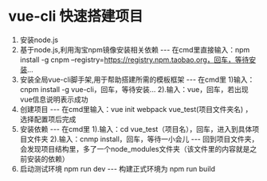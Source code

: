 # vue-cli 快速搭建项目 #

1. 安装node.js
2. 基于node.js,利用淘宝npm镜像安装相关依赖 --- 在cmd里直接输入：npm install -g cnpm –registry=https://registry.npm.taobao.org，回车，等待安装...
3. 安装全局vue-cli脚手架,用于帮助搭建所需的模板框架 --- 在cmd里 1)输入：cnpm install -g vue-cli，回车，等待安装...  2).输入：vue，回车，若出现vue信息说明表示成功
4. 创建项目 --- 在cmd里输入：vue init webpack vue_test(项目文件夹名) ， 选择配置项后完成
5. 安装依赖 --- 在cmd里  1).输入：cd vue_test（项目名），回车，进入到具体项目文件夹 2).输入：cnmp install，回车，等待一小会儿 --- 回到项目文件夹，会发现项目结构里，多了一个node_modules文件夹（该文件里的内容就是之前安装的依赖）
6. 启动测试环境 npm run dev --- 构建正式环境为 npm run build